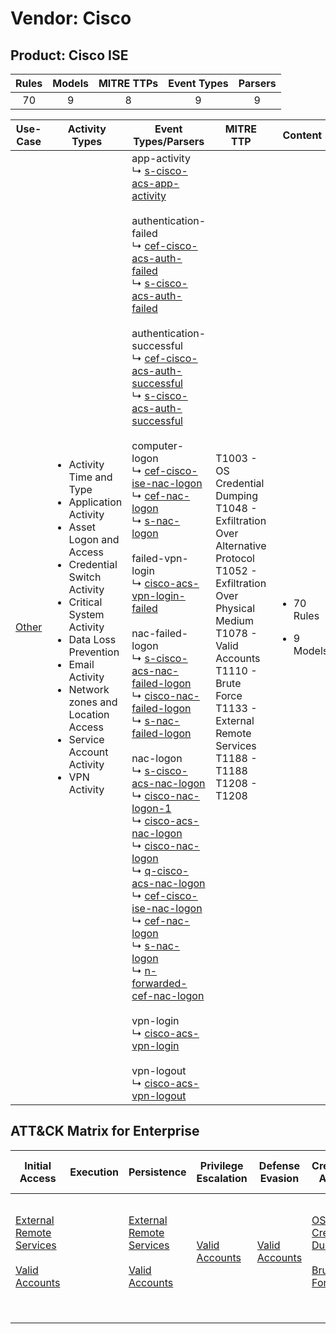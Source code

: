 Vendor: Cisco
=============
Product: Cisco ISE
------------------
| Rules | Models | MITRE TTPs | Event Types | Parsers |
|:-----:|:------:|:----------:|:-----------:|:-------:|
|  70   |   9    |     8      |      9      |    9    |

|               Use-Case                | Activity Types                                                                                                                                                                                                                                                                                                                | Event Types/Parsers                                                                                                                                                                                                                                                                                                                                                                                                                                                                                                                                                                                                                                                                                                                                                                                                                                                                                                                                                                                                                                                                                                                                                                                                                                                                                                                                                                                                                                                                                                                                                                                                                                                                                                                                                                                                                                                                                                                                                                                                                                                                                                                  | MITRE TTP                                                                                                                                                                                                                                               | Content                                              |
|:-------------------------------------:| ----------------------------------------------------------------------------------------------------------------------------------------------------------------------------------------------------------------------------------------------------------------------------------------------------------------------------- | ------------------------------------------------------------------------------------------------------------------------------------------------------------------------------------------------------------------------------------------------------------------------------------------------------------------------------------------------------------------------------------------------------------------------------------------------------------------------------------------------------------------------------------------------------------------------------------------------------------------------------------------------------------------------------------------------------------------------------------------------------------------------------------------------------------------------------------------------------------------------------------------------------------------------------------------------------------------------------------------------------------------------------------------------------------------------------------------------------------------------------------------------------------------------------------------------------------------------------------------------------------------------------------------------------------------------------------------------------------------------------------------------------------------------------------------------------------------------------------------------------------------------------------------------------------------------------------------------------------------------------------------------------------------------------------------------------------------------------------------------------------------------------------------------------------------------------------------------------------------------------------------------------------------------------------------------------------------------------------------------------------------------------------------------------------------------------------------------------------------------------------ | ------------------------------------------------------------------------------------------------------------------------------------------------------------------------------------------------------------------------------------------------------- | ---------------------------------------------------- |
| [Other](../UseCases/usecase_other.md) | <ul><li>Activity Time  and Type</li><li>Application Activity</li><li>Asset Logon and Access</li><li>Credential Switch Activity</li><li>Critical System Activity</li><li>Data Loss Prevention</li><li>Email Activity</li><li>Network zones and Location Access</li><li>Service Account Activity</li><li>VPN Activity</li></ul> |  app-activity<br> ↳ [s-cisco-acs-app-activity](../Parsers/parserContent_s-cisco-acs-app-activity.md)<br><br> authentication-failed<br> ↳ [cef-cisco-acs-auth-failed](../Parsers/parserContent_cef-cisco-acs-auth-failed.md)<br> ↳ [s-cisco-acs-auth-failed](../Parsers/parserContent_s-cisco-acs-auth-failed.md)<br><br> authentication-successful<br> ↳ [cef-cisco-acs-auth-successful](../Parsers/parserContent_cef-cisco-acs-auth-successful.md)<br> ↳ [s-cisco-acs-auth-successful](../Parsers/parserContent_s-cisco-acs-auth-successful.md)<br><br> computer-logon<br> ↳ [cef-cisco-ise-nac-logon](../Parsers/parserContent_cef-cisco-ise-nac-logon.md)<br> ↳ [cef-nac-logon](../Parsers/parserContent_cef-nac-logon.md)<br> ↳ [s-nac-logon](../Parsers/parserContent_s-nac-logon.md)<br><br> failed-vpn-login<br> ↳ [cisco-acs-vpn-login-failed](../Parsers/parserContent_cisco-acs-vpn-login-failed.md)<br><br> nac-failed-logon<br> ↳ [s-cisco-acs-nac-failed-logon](../Parsers/parserContent_s-cisco-acs-nac-failed-logon.md)<br> ↳ [cisco-nac-failed-logon](../Parsers/parserContent_cisco-nac-failed-logon.md)<br> ↳ [s-nac-failed-logon](../Parsers/parserContent_s-nac-failed-logon.md)<br><br> nac-logon<br> ↳ [s-cisco-acs-nac-logon](../Parsers/parserContent_s-cisco-acs-nac-logon.md)<br> ↳ [cisco-nac-logon-1](../Parsers/parserContent_cisco-nac-logon-1.md)<br> ↳ [cisco-acs-nac-logon](../Parsers/parserContent_cisco-acs-nac-logon.md)<br> ↳ [cisco-nac-logon](../Parsers/parserContent_cisco-nac-logon.md)<br> ↳ [q-cisco-acs-nac-logon](../Parsers/parserContent_q-cisco-acs-nac-logon.md)<br> ↳ [cef-cisco-ise-nac-logon](../Parsers/parserContent_cef-cisco-ise-nac-logon.md)<br> ↳ [cef-nac-logon](../Parsers/parserContent_cef-nac-logon.md)<br> ↳ [s-nac-logon](../Parsers/parserContent_s-nac-logon.md)<br> ↳ [n-forwarded-cef-nac-logon](../Parsers/parserContent_n-forwarded-cef-nac-logon.md)<br><br> vpn-login<br> ↳ [cisco-acs-vpn-login](../Parsers/parserContent_cisco-acs-vpn-login.md)<br><br> vpn-logout<br> ↳ [cisco-acs-vpn-logout](../Parsers/parserContent_cisco-acs-vpn-logout.md)<br> | T1003 - OS Credential Dumping<br>T1048 - Exfiltration Over Alternative Protocol<br>T1052 - Exfiltration Over Physical Medium<br>T1078 - Valid Accounts<br>T1110 - Brute Force<br>T1133 - External Remote Services<br>T1188 - T1188<br>T1208 - T1208<br> | <ul><li>70 Rules</li></ul><ul><li>9 Models</li></ul> |

ATT&CK Matrix for Enterprise
----------------------------
| Initial Access                                                                                                                                   | Execution | Persistence                                                                                                                                      | Privilege Escalation                                                | Defense Evasion                                                     | Credential Access                                                                                                                          | Discovery | Lateral Movement | Collection | Command and Control | Exfiltration                                                                                                                                                                      | Impact |
| ------------------------------------------------------------------------------------------------------------------------------------------------ | --------- | ------------------------------------------------------------------------------------------------------------------------------------------------ | ------------------------------------------------------------------- | ------------------------------------------------------------------- | ------------------------------------------------------------------------------------------------------------------------------------------ | --------- | ---------------- | ---------- | ------------------- | --------------------------------------------------------------------------------------------------------------------------------------------------------------------------------- | ------ |
| [External Remote Services](https://attack.mitre.org/techniques/T1133)<br><br>[Valid Accounts](https://attack.mitre.org/techniques/T1078)<br><br> |           | [External Remote Services](https://attack.mitre.org/techniques/T1133)<br><br>[Valid Accounts](https://attack.mitre.org/techniques/T1078)<br><br> | [Valid Accounts](https://attack.mitre.org/techniques/T1078)<br><br> | [Valid Accounts](https://attack.mitre.org/techniques/T1078)<br><br> | [OS Credential Dumping](https://attack.mitre.org/techniques/T1003)<br><br>[Brute Force](https://attack.mitre.org/techniques/T1110)<br><br> |           |                  |            |                     | [Exfiltration Over Alternative Protocol](https://attack.mitre.org/techniques/T1048)<br><br>[Exfiltration Over Physical Medium](https://attack.mitre.org/techniques/T1052)<br><br> |        |